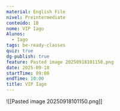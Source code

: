 ```yaml
---
material: English File
nivel: Preintermediate
conteúdo: 1B
nome: VIP Iago
Alunos:
  - Iago
tags: be-ready-classes
quiz: true
dg-publish: true
feature: Pasted image 20250918101150.png
date: 2025-09-18
startTime: 09:00
endTime: 10:00
title: VIP Iago
---
```

![[Pasted image 20250918101150.png]]